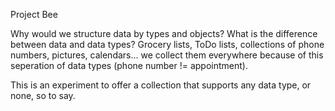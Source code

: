 Project Bee

Why would we structure data by types and objects? What is the difference between data and data types?
Grocery lists, ToDo lists, collections of phone numbers, pictures, calendars... we collect them everywhere because of this seperation of data types (phone number != appointment).

This is an experiment to offer a collection that supports any data type, or none, so to say.
